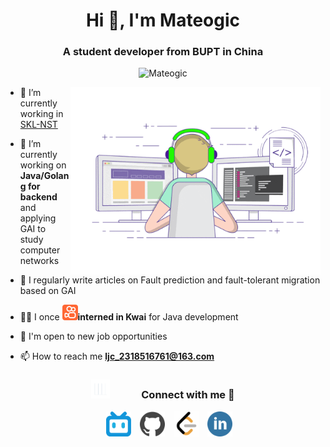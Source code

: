 <h1 align="center">Hi 👋, I'm <a>Mateogic</a></h1>
<h3 align="center">A student developer from BUPT in China</h3>

<p align="center"> <img src="https://komarev.com/ghpvc/?username=mateogic&label=Profile%20views&color=0e75b6&style=flat" alt="Mateogic" /> </p>

<a target="_blank" align="center">
  <img align="right" top="500" height="300" width="400" alt="GIF" src="https://raw.githubusercontent.com/Mateogic/Mateogic/refs/heads/main/assets/gif.gif">
</a>

- 🔭 I’m currently working in <a href="https://sklnst.bupt.edu.cn/" target="blank">SKL-NST</a> 

- 🌱 I’m currently working on **Java/Golang for backend** and applying GAI to study computer networks

- 📝 I regularly write articles on Fault prediction and fault-tolerant migration based on GAI

- 👨‍💻 I once <img src="https://raw.githubusercontent.com/Mateogic/Mateogic/08a5a4ec5cca731b6e142db883ae738bbc710cb9/assets/kwai.svg" height="25" width="25">**interned in Kwai** for Java development

- 🤝 I'm open to new job opportunities

- 📫 How to reach me **ljc_2318516761@163.com**

<h3 align="center" > <img src="https://raw.githubusercontent.com/Mateogic/Mateogic/refs/heads/main/assets/connect.gif" width="30" height="30" style="margin-right: 50px;">Connect with me 🤝 </h3>

<p align="center">

 <div align="center"  class="icons-social" style="margin-left: 10px;">
 		<!-- bilibili -->
		<a style="margin-left: 10px;"  target="_blank" href="https://space.bilibili.com/189978997"><img src="https://raw.githubusercontent.com/Mateogic/Mateogic/e19dae7163ecd5130aa95de3e68cae038653ab0d/assets/bilibili.svg" height="40" width="40"></a>
 		<!-- github -->
        <a style="margin-left: 10px;" target="_blank" href="https://github.com/mateogic">
		<img src="https://raw.githubusercontent.com/Mateogic/Mateogic/e19dae7163ecd5130aa95de3e68cae038653ab0d/assets/github.svg" height="40" width="40"></a>
 		<!-- leetcode -->
		<a style="margin-left: 10px;"  target="_blank" href="https://leetcode.cn/u/mateogic/"><img src="https://raw.githubusercontent.com/Mateogic/Mateogic/e19dae7163ecd5130aa95de3e68cae038653ab0d/assets/LeetCode.svg" height="40" width="40"></a>
 		<!-- linkdin -->
		<a style="margin-left: 10px;"  target="_blank" href="www.linkedin.com/in/mateogic-ljc"><img src="https://raw.githubusercontent.com/Mateogic/Mateogic/e19dae7163ecd5130aa95de3e68cae038653ab0d/assets/linkedin.svg" height="40" width="40"></a>
      </div>
</p>
